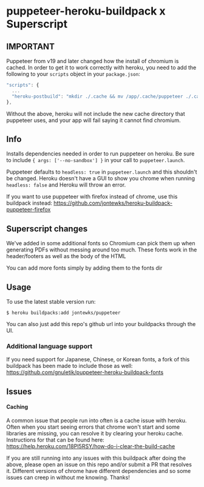 # puppeteer-heroku-buildpack x Superscript

## IMPORTANT

Puppeteer from v19 and later changed how the install of chromium is cached. In order to get it to work correctly with heroku, you need to add the following to your `scripts` object in your `package.json`:

```js
"scripts": {
  ...
  "heroku-postbuild": "mkdir ./.cache && mv /app/.cache/puppeteer ./.cache"
},
```

Without the above, heroku will not include the new cache directory that puppeteer uses, and your app will fail saying it cannot find chromium.

## Info

Installs dependencies needed in order to run puppeteer on heroku. Be sure to include `{ args: ['--no-sandbox'] }` in your call to `puppeteer.launch`.

Puppeteer defaults to `headless: true` in `puppeteer.launch` and this shouldn't be changed. Heroku doesn't have a GUI to show you chrome when running `headless: false` and Heroku will throw an error.

If you want to use puppeteer with firefox instead of chrome, use this buildpack instead: https://github.com/jontewks/heroku-buildpack-puppeteer-firefox

## Superscript changes
We've added in some additional fonts so Chromium can pick them up when generating PDFs without messing around too much. These fonts work in the header/footers as well as the body of the HTML

You can add more fonts simply by adding them to the fonts dir

## Usage

To use the latest stable version run:

```sh-session
$ heroku buildpacks:add jontewks/puppeteer
```

You can also just add this repo's github url into your buildpacks through the UI.

### Additional language support

If you need support for Japanese, Chinese, or Korean fonts, a fork of this buildpack has been made to include those as well: https://github.com/gnuletik/puppeteer-heroku-buildpack-fonts

## Issues

#### Caching

A common issue that people run into often is a cache issue with heroku. Often when you start seeing errors that chrome won't start and some libraries are missing, you can resolve it by clearing your heroku cache. Instructions for that can be found here: https://help.heroku.com/18PI5RSY/how-do-i-clear-the-build-cache

If you are still running into any issues with this buildpack after doing the above, please open an issue on this repo and/or submit a PR that resolves it. Different versions of chrome have different dependencies and so some issues can creep in without me knowing. Thanks!
